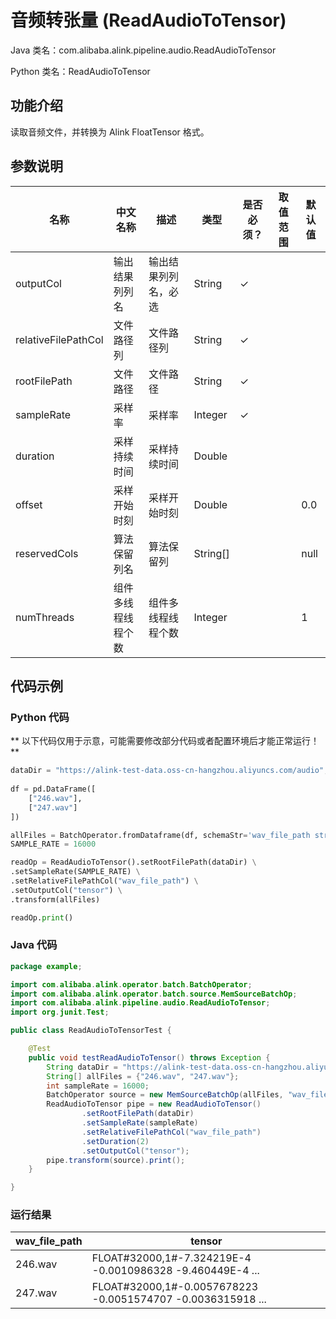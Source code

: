 # 音频转张量 (ReadAudioToTensor)
Java 类名：com.alibaba.alink.pipeline.audio.ReadAudioToTensor

Python 类名：ReadAudioToTensor


## 功能介绍

读取音频文件，并转换为 Alink FloatTensor 格式。

## 参数说明

| 名称 | 中文名称 | 描述 | 类型 | 是否必须？ | 取值范围 | 默认值 |
| --- | --- | --- | --- | --- | --- | --- |
| outputCol | 输出结果列列名 | 输出结果列列名，必选 | String | ✓ |  |  |
| relativeFilePathCol | 文件路径列 | 文件路径列 | String | ✓ |  |  |
| rootFilePath | 文件路径 | 文件路径 | String | ✓ |  |  |
| sampleRate | 采样率 | 采样率 | Integer | ✓ |  |  |
| duration | 采样持续时间 | 采样持续时间 | Double |  |  |  |
| offset | 采样开始时刻 | 采样开始时刻 | Double |  |  | 0.0 |
| reservedCols | 算法保留列名 | 算法保留列 | String[] |  |  | null |
| numThreads | 组件多线程线程个数 | 组件多线程线程个数 | Integer |  |  | 1 |

## 代码示例

### Python 代码

** 以下代码仅用于示意，可能需要修改部分代码或者配置环境后才能正常运行！**

```python
dataDir = "https://alink-test-data.oss-cn-hangzhou.aliyuncs.com/audio";
   
df = pd.DataFrame([
    ["246.wav"],
    ["247.wav"]
])

allFiles = BatchOperator.fromDataframe(df, schemaStr='wav_file_path string')
SAMPLE_RATE = 16000

readOp = ReadAudioToTensor().setRootFilePath(dataDir) \
.setSampleRate(SAMPLE_RATE) \
.setRelativeFilePathCol("wav_file_path") \
.setOutputCol("tensor") \
.transform(allFiles)

readOp.print()
```

### Java 代码

```java
package example;

import com.alibaba.alink.operator.batch.BatchOperator;
import com.alibaba.alink.operator.batch.source.MemSourceBatchOp;
import com.alibaba.alink.pipeline.audio.ReadAudioToTensor;
import org.junit.Test;

public class ReadAudioToTensorTest {

    @Test
    public void testReadAudioToTensor() throws Exception {
        String dataDir = "https://alink-test-data.oss-cn-hangzhou.aliyuncs.com/audio";
        String[] allFiles = {"246.wav", "247.wav"};
        int sampleRate = 16000;
        BatchOperator source = new MemSourceBatchOp(allFiles, "wav_file_path");
        ReadAudioToTensor pipe = new ReadAudioToTensor()
                .setRootFilePath(dataDir)
                .setSampleRate(sampleRate)
                .setRelativeFilePathCol("wav_file_path")
                .setDuration(2)
                .setOutputCol("tensor");
        pipe.transform(source).print();
    }

}
```

### 运行结果

wav_file_path|tensor
-------------|------
246.wav|FLOAT#32000,1#-7.324219E-4 -0.0010986328 -9.460449E-4 ...
247.wav|FLOAT#32000,1#-0.0057678223 -0.0051574707 -0.0036315918 ...

